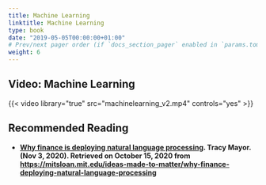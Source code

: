 ```yaml
---
title: Machine Learning
linktitle: Machine Learning
type: book
date: "2019-05-05T00:00:00+01:00"
# Prev/next pager order (if `docs_section_pager` enabled in `params.toml`)
weight: 6
---
```


## Video: Machine Learning
{{< video library="true" src="machinelearning_v2.mp4" controls="yes" >}}



## Recommended Reading
* **[Why finance is deploying natural language processing](https://mitsloan.mit.edu/ideas-made-to-matter/why-finance-deploying-natural-language-processing). Tracy Mayor. (Nov 3, 2020). Retrieved on October 15, 2020 from https://mitsloan.mit.edu/ideas-made-to-matter/why-finance-deploying-natural-language-processing**


